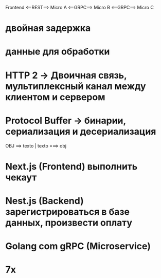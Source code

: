 
 Frontend <==REST==> Micro A <==GRPC==> Micro B <==GRPC==> Micro C

 # двойная задержка
 # данные для обработки


 # HTTP 2 -> Двоичная связь, мультиплексный канал между клиентом и сервером
 # Protocol Buffer -> бинарии, сериализация и десериализация

 OBJ ==> texto | texto ===> obj


 # Next.js (Frontend) выполнить чекаут
 # Nest.js (Backend) зарегистрироваться в базе данных, произвести оплату
 # Golang com gRPC (Microservice)
 # 7x 

